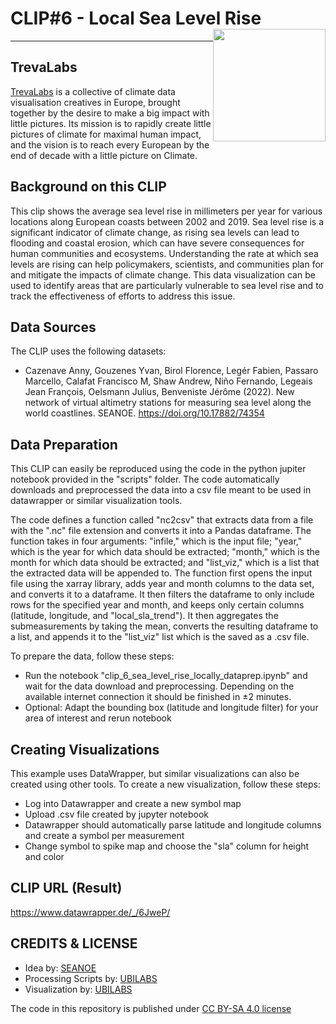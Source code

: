 # CLIP#6 - Local Sea Level Rise <img style="float: right;" src="https://trevalabs.com/wp-content/uploads/2022/12/trevelabs_logo.png" width="180">
<hr>

## TrevaLabs
 
[TrevaLabs](https://www.TrevaLabs.com) is a collective of climate data visualisation creatives in Europe, brought together by the desire to make a big impact with little pictures. Its mission is to rapidly create little pictures of climate for maximal human impact, and the vision is to reach every European by the end of decade with a little picture on Climate.


## Background on this CLIP
This clip shows the average sea level rise in millimeters per year for various locations along European coasts between 2002 and 2019. Sea level rise is a significant indicator of climate change, as rising sea levels can lead to flooding and coastal erosion, which can have severe consequences for human communities and ecosystems. Understanding the rate at which sea levels are rising can help policymakers, scientists, and communities plan for and mitigate the impacts of climate change. This data visualization can be used to identify areas that are particularly vulnerable to sea level rise and to track the effectiveness of efforts to address this issue.


## Data Sources

The CLIP uses the following datasets:
- Cazenave Anny, Gouzenes Yvan, Birol Florence, Legér Fabien, Passaro Marcello, Calafat Francisco M, Shaw Andrew, Niño Fernando, Legeais Jean François, Oelsmann Julius, Benveniste Jérôme (2022). New network of virtual altimetry stations for measuring sea level along the world coastlines. SEANOE. https://doi.org/10.17882/74354


## Data Preparation

This CLIP can easily be reproduced using the code in the python jupiter notebook provided in the "scripts" folder. The code automatically downloads and preprocessed the data into a csv file meant to be used in datawrapper or similar visualization tools. 

The code defines a function called "nc2csv" that extracts data from a file with the ".nc" file extension and converts it into a Pandas dataframe. The function takes in four arguments: "infile," which is the input file; "year," which is the year for which data should be extracted; "month," which is the month for which data should be extracted; and "list_viz," which is a list that the extracted data will be appended to. The function first opens the input file using the xarray library, adds year and month columns to the data set, and converts it to a dataframe. It then filters the dataframe to only include rows for the specified year and month, and keeps only certain columns (latitude, longitude, and "local_sla_trend"). It then aggregates the submeasurements by taking the mean, converts the resulting dataframe to a list, and appends it to the "list_viz" list which is the saved as a .csv file.

To prepare the data, follow these steps:

 - Run the notebook "clip_6_sea_level_rise_locally_dataprep.ipynb" and wait for the data download and preprocessing. Depending on the available internet connection it should be finished in ±2 minutes.
 - Optional: Adapt the bounding box (latitude and longitude filter) for your area of interest and rerun notebook

## Creating Visualizations
This example uses DataWrapper, but similar visualizations can also be created using other tools. To create a new visualization, follow these steps:

 - Log into Datawrapper and create a new symbol map
 - Upload .csv file created by jupyter notebook 
 - Datawrapper should automatically parse latitude and longitude columns and create a symbol per measurement
 - Change symbol to spike map and choose the "sla" column for height and color
 
## CLIP URL (Result)
https://www.datawrapper.de/_/6JweP/

## CREDITS & LICENSE
- Idea by: [SEANOE](https://doi.org/10.17882/74354)
- Processing Scripts by: [UBILABS](https://www.ubilabs.com/)
- Visualization by: [UBILABS](https://www.ubilabs.com/)

The code in this repository is published under [CC BY-SA 4.0 license](https://creativecommons.org/licenses/by-sa/4.0/)
